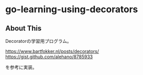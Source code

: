 # go-learning-using-decorators

## About This

Decoratorの学習用プログラム。

https://www.bartfokker.nl/posts/decorators/
https://gist.github.com/alehano/8785933

を参考に実装。
